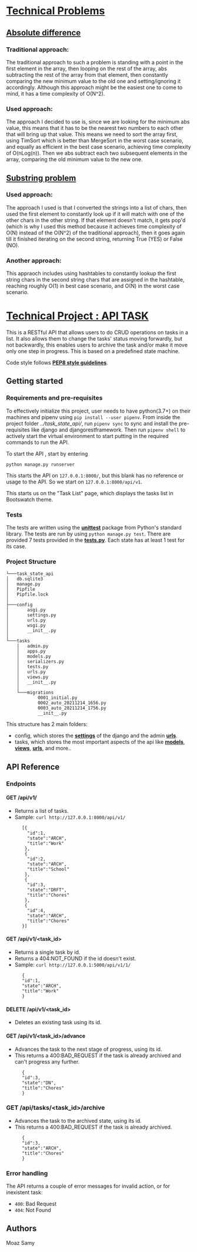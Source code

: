 # [**Technical Problems**](https://github.com/MoazSamy/Backend-Task/tree/main/Technical%20problems)

## [**Absolute difference**](https://github.com/MoazSamy/Backend-Task/blob/main/Technical%20problems/absolute_difference.py)

### Traditional approach:
The traditional approach to such a problem is standing with a point in the first element in the array, then looping on the rest of the array, abs subtracting the rest of the array from that element, then constantly comparing the new minimum value to the old one and setting/ignoring it accordingly.
Although this approach might be the easiest one to come to mind, it has a time complexity of O(N^2).

### Used approach:
The approach I decided to use is, since we are looking for the minimum abs value, this means that it has to be the nearest two numbers to each other that will bring up that value.
This means we need to sort the array first, using TimSort which is better than MergeSort in the worst case scenario, and equally as efficient in the best case scenario, achieving time complexity of O(nLog(n)).
Then we abs subtract each two subsequent elements in the array, comparing the old minimum value to the new one.


## [**Substring problem**](https://github.com/MoazSamy/Backend-Task/blob/main/Technical%20problems/substring_WL.py)

### Used approach:
The approach I used is that I converted the strings into a list of chars, then used the first element to constantly look up if it will match with one of the other chars in the other string. If that element doesn't match, it gets pop'd (which is why I used this method because it achieves time complexity of O(N) instead of the O(N^2) of the traditional approach), then it goes again till it finished iterating on the second string, returning True (YES) or False (NO).

### Another approach:
This appraoch includes using hashtables to constantly lookup the first string chars in the second string chars that are assigned in the hashtable, reaching roughly O(1) in best case scenario, and O(N) in the worst case scenario.



# [**Technical Project : API TASK**](https://github.com/MoazSamy/Backend-Task/tree/main/Technical%20project/task_state_api)
This is a RESTful API that allows users to do CRUD operations on tasks in a list. It also allows them to change the tasks' status moving forwardly, but not backwardly, this enables users to archive the task and/or make it move only one step in progress. This is based on a predefined state machine.

Code style follows [**PEP8 style guidelines**](https://www.python.org/dev/peps/pep-0008/).

## Getting started
### Requirements and pre-requisites
To effectively initialize this project, user needs to have python(3.7+) on their machines and pipenv using `pip install --user pipenv`.
From inside the project folder *../task_state_api/*, run `pipenv sync` to sync and install the pre-requisites like django and djangorestframework.
Then run `pipenv shell` to actively start the virtual environment to start putting in the required commands to run the API.

To start the API , start by entering
```
python manage.py runserver
```
This starts the API on `127.0.0.1:8000/`, but this blank has no reference or usage to the API.
So we start on `127.0.0.1:8000/api/v1`.

This starts us on the "Task List" page, which displays the tasks list in Bootswatch theme.


### Tests
The tests are written using the [**unittest**](https://docs.python.org/2/library/unittest.html) package from Python's standard library. 
The tests are run by using `python manage.py test`.
There are provided 7 tests provided in the [**tests.py**](https://github.com/MoazSamy/Backend-Task/blob/main/Technical%20project/task_state_api/tasks/tests.py).
Each state has at least 1 test for its case.

### Project Structure
    └───task_state_api
    │   db.sqlite3
    │   manage.py
    │   Pipfile
    │   Pipfile.lock
    │
    ├───config
    │       asgi.py
    │       settings.py
    │       urls.py
    │       wsgi.py
    │       __init__.py
    │
    └───tasks
        │   admin.py
        │   apps.py
        │   models.py
        │   serializers.py
        │   tests.py
        │   urls.py
        │   views.py
        │   __init__.py
        │
        └───migrations
                0001_initial.py
                0002_auto_20211214_1656.py
                0003_auto_20211214_1756.py
                __init__.py
This structure has 2 main folders:
* config, which stores the [**settings**](https://github.com/MoazSamy/Backend-Task/blob/main/Technical%20project/task_state_api/config/settings.py) of the django and the admin [**urls**](https://github.com/MoazSamy/Backend-Task/blob/main/Technical%20project/task_state_api/config/urls.py).
* tasks, which stores the most important aspects of the api like [**models**](https://github.com/MoazSamy/Backend-Task/blob/main/Technical%20project/task_state_api/tasks/models.py), [**views**](https://github.com/MoazSamy/Backend-Task/blob/main/Technical%20project/task_state_api/tasks/views.py), [**urls**](https://github.com/MoazSamy/Backend-Task/blob/main/Technical%20project/task_state_api/tasks/urls.py), and more..


## API Reference
### Endpoints
#### GET /api/v1/
* Returns a list of tasks.
* Sample: `curl http://127.0.0.1:8000/api/v1/`
```
      [{
        "id":1,
        "state":"ARCH",
        "title":"Work"
       },
       {
        "id":2,
        "state":"ARCH",
        "title":"School"
       },
       {
        "id":3,
        "state":"DRFT",
        "title":"Chores"
       },
       {
        "id":4,
        "state":"ARCH",
        "title":"Chores"
      }]
```

#### GET /api/v1/<task_id>
* Returns a single task by id.
* Returns a 404:NOT_FOUND if the id doesn't exist.
* Sample: `curl http://127.0.0.1:5000/api/v1/1/`
```
      {
      "id":1,
      "state":"ARCH",
      "title":"Work"
      }
```

#### DELETE /api/v1/<task_id>
* Deletes an existing task using its id.

#### GET /api/v1/<task_id>/advance
* Advances the task to the next stage of progress, using its id.
* This returns a 400:BAD_REQUEST if the task is already archived and can't progress any further.
```
      {
      "id":3,
      "state":"DN",
      "title":"Chores"
      }
```

### GET /api/tasks/<task_id>/archive
* Advances the task to the archived state, using its id.
* This returns a 400:BAD_REQUEST if the task is already archived.
```
      {
      "id":3,
      "state":"ARCH",
      "title":"Chores"
      }
```

### Error handling
The API returns a couple of error messages for invalid action, or for inexistent task:
* `400`: Bad Request
* `404`: Not Found

## Authors
Moaz Samy
